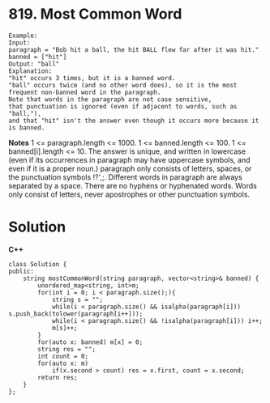 # 819. Most Common Word

```
Example:
Input: 
paragraph = "Bob hit a ball, the hit BALL flew far after it was hit."
banned = ["hit"]
Output: "ball"
Explanation: 
"hit" occurs 3 times, but it is a banned word.
"ball" occurs twice (and no other word does), so it is the most frequent non-banned word in the paragraph. 
Note that words in the paragraph are not case sensitive,
that punctuation is ignored (even if adjacent to words, such as "ball,"), 
and that "hit" isn't the answer even though it occurs more because it is banned.
```

**Notes**
1 <= paragraph.length <= 1000.
1 <= banned.length <= 100.
1 <= banned[i].length <= 10.
The answer is unique, and written in lowercase (even if its occurrences in paragraph may have uppercase symbols, and even if it is a proper noun.)
paragraph only consists of letters, spaces, or the punctuation symbols !?',;.
Different words in paragraph are always separated by a space.
There are no hyphens or hyphenated words.
Words only consist of letters, never apostrophes or other punctuation symbols.

# Solution
**C++**
```
class Solution {
public:
    string mostCommonWord(string paragraph, vector<string>& banned) {
        unordered_map<string, int>m;
        for(int i = 0; i < paragraph.size();){
            string s = "";
            while(i < paragraph.size() && isalpha(paragraph[i])) s.push_back(tolower(paragraph[i++]));
            while(i < paragraph.size() && !isalpha(paragraph[i])) i++;
            m[s]++;
        }
        for(auto x: banned) m[x] = 0;
        string res = "";
        int count = 0;
        for(auto x: m)
            if(x.second > count) res = x.first, count = x.second;
        return res;  
    }
};
```
